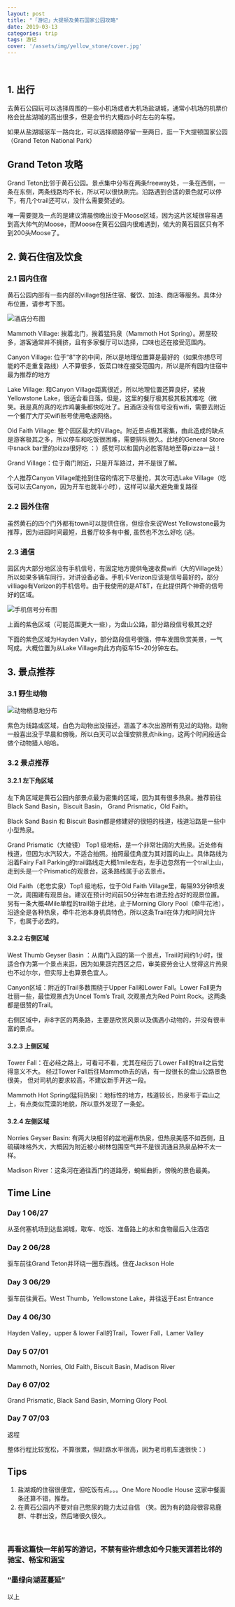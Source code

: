 ```yaml
---
layout: post
title: "「游记」大提顿及黄石国家公园攻略"
date: 2019-03-13
categories: trip
tags: 游记 
cover: '/assets/img/yellow_stone/cover.jpg'
---
```

&nbsp;
&nbsp;

## 1. 出行
去黄石公园玩可以选择周围的一些小机场或者大机场盐湖城，通常小机场的机票价格会比盐湖城的高出很多，但是会节约大概四小时左右的车程。

如果从盐湖城驱车一路向北，可以选择顺路停留一至两日，逛一下大提顿国家公园（Grand Teton National Park）

##  Grand Teton 攻略

Grand Teton比邻于黄石公园。景点集中分布在两条freeway处，一条在西侧，一条在东侧，两条线路均不长，所以可以很快刷完。沿路遇到合适的景色就可以停下，有几个trail还可以，没什么需要赘述的。

唯一需要提及一点的是建议清晨傍晚出没于Moose区域，因为这片区域很容易遇到高大帅气的Moose，而Moose在黄石公园内很难遇到，偌大的黄石园区只有不到200头Moose了。

## 2. 黄石住宿及饮食
### 2.1 园内住宿

黄石公园内部有一些内部的village包括住宿、餐饮、加油、商店等服务。具体分布位置，请参考下图。

![酒店分布图](/assets/img/yellow_stone/Map_Yellowstone_National_Park_Hotel.jpg)

Mammoth Village: 挨着北门，挨着猛犸泉（Mammoth Hot Spring）。房屋较多，游客通常并不拥挤，且有多家餐厅可以选择，口味也还在接受范围内。

Canyon Village: 位于“8”字的中间，所以是地理位置算是最好的（如果你想尽可能的不走重复路线）人不算很多，饭菜口味在接受范围内，所以是所有园内住宿中最为推荐的地方

Lake Village: 和Canyon Village距离很近，所以地理位置还算良好，紧挨Yellowstone Lake，很适合看日落。但是，这里的餐厅极其极其极其难吃（微笑。我是真的真的吃炸鸡薯条都快吃吐了。且酒店没有信号没有wifi，需要去附近一个餐厅大厅买wifi账号使用龟速网络。

Old Faith Village: 整个园区最大的Village。附近景点极其密集，由此造成的缺点是游客极其之多，所以停车和吃饭很困难，需要排队很久。此地的General Store中snack bar里的pizza很好吃 ：）感觉可以和国内必胜客陆地至尊pizza一战！

Grand Village：位于南门附近，只是开车路过，并不是很了解。

个人推荐Canyon Village能抢到住宿的情况下尽量抢，其次可选Lake Village（吃饭可以去Canyon，因为开车也就半小时），这样可以最大避免重复路径

### 2.2 园外住宿

虽然黄石的四个门外都有town可以提供住宿，但综合来说West Yellowstone最为推荐，因为进园时间最短，且餐厅较多有中餐, 虽然也不怎么好吃 (逃。

### 2.3 通信

园区内大部分地区没有手机信号，有固定地方提供龟速收费wifi（大的Village处）所以如果多辆车同行，对讲设备必备。手机卡Verizon应该是信号最好的，部分villiage有Verizon的手机信号。由于我使用的是AT&T，在此提供两个神奇的信号好的区域。

![手机信号分布图](/assets/img/yellow_stone/Map_Yellowstone_National_Park_Wifi.jpg)

上面的紫色区域（可能范围更大一些），为盘山公路，部分路段信号极其之好

下面的紫色区域为Hayden Vally，部分路段信号很强，停车发图欣赏美景，一气呵成。大概位置为从Lake Village向此方向驱车15~20分钟左右。

## 3. 景点推荐
### 3.1 野生动物

![动物栖息地分布](/assets/img/yellow_stone/Map_Yellowstone_National_Park_Animals.jpg)

紫色为线路或区域，白色为动物出没描述，涵盖了本次出游所有见过的动物。动物一般喜出没于早晨和傍晚，所以白天可以合理安排景点hiking，这两个时间段适合做个动物猎人哈哈。

### 3.2 景点推荐

#### 3.2.1 左下角区域

左下角区域是黄石公园内部景点最为密集的区域，因为其有很多热泉。推荐前往Black Sand Basin，Biscuit Basin， Grand Prismatic，Old Faith。

Black Sand Basin 和 Biscuit Basin都是修建好的很短的栈道，栈道沿路是一些中小型热泉。

Grand Prismatic（大棱镜） Top1 级地标，是一个非常壮阔的大热泉。近处修有栈道，但因为水汽较大，不适合拍照。拍照最佳角度为其对面的山上。具体路线为沿着Fairy Fall Parking的trail路线走大概1mile左右，左手边忽然有一个trail上山，走到头是一个Prismatic的观景台，这条路线属于必去景点。

Old Faith（老忠实泉）Top1 级地标，位于Old Faith Village里，每隔93分钟喷发一次，周围建有观景台。建议在预计时间前50分钟左右进去抢占好的观景位置。另有一条大概4Mile单程的trail始于此地，止于Morning Glory Pool（牵牛花池），沿途全是各种热泉，牵牛花池本身机具特色，所以这条Trail在体力和时间允许下，也属于必去的。

#### 3.2.2 右侧区域

West Thumb Geyser Basin ：从南门入园的第一个景点，Trail时间约1小时，很适合作为第一个景点来逛，因为如果逛完西区之后，审美疲劳会让人觉得这片热泉也不过尔尔，但实际上也算景色宜人。

Canyon区域：附近的Trail多数围绕于Upper Fall和Lower Fall。Lower Fall更为壮丽一些，最佳观景点为Uncel Tom’s Trail, 次观景点为Red Point Rock。这两条都是很赞的Trail。

右侧区域中，非8字区的两条路，主要是欣赏风景以及偶遇小动物的，并没有很丰富的景点。

#### 3.2.3 上侧区域

Tower Fall：在必经之路上，可看可不看，尤其在经历了Lower Fall的trail之后觉得意义不大。 经过Tower Fall后往Mammoth去的话，有一段很长的盘山公路景色很美， 但对司机的要求较高，不建议新手开这一段。

Mammoth Hot Spring(猛犸热泉)：地标性的地方，栈道较长，热泉布于岩山之上，有点类似荒漠的地貌，所以意外发现了一条蛇。

#### 3.2.4 左侧区域

Norries Geyser Basin: 有两大块相邻的盆地遍布热泉，但热泉美感不如西侧，且硫磺味格外大，大概因为附近被小树林包围空气并不是很流通且热泉品种不太一样。

Madison River：这条河在通往西门的道路旁，蜿蜒曲折，傍晚的景色最美。

## Time Line
### Day 1 06/27
从圣何塞机场到达盐湖城，取车、吃饭、准备路上的水和食物最后入住酒店

### Day 2 06/28
驱车前往Grand Teton并环绕一圈东西线。住在Jackson Hole

### Day 3 06/29
驱车前往黄石。West Thumb，Yellowstone Lake，并往返于East Entrance

### Day 4 06/30
Hayden Valley，upper & lower Fall的Trail，Tower Fall，Lamer Valley

### Day 5 07/01
Mammoth, Norries, Old Faith, Biscuit Basin, Madison River

### Day 6 07/02
Grand Prismatic, Black Sand Basin, Morning Glory Pool.

### Day 7 07/03
返程

整体行程比较宽松，不算很累，但赶路水平很高，因为老司机车速很快：）

## Tips
1. 盐湖城的住宿很便宜，但吃饭有点。。。One More Noodle House 这家中餐面条还算不错，推荐。
2. 在黄石公园内不要对自己憋尿的能力太过自信 （笑。因为有的路段很容易鹿群、牛群出没，然后堵很久很久。
 
&nbsp;
&nbsp;

### 再看这篇快一年前写的游记，不禁有些许想念如今只能天涯若比邻的驰宝、畅宝和涵宝
### “墨绿向湖蓝蔓延”

以上